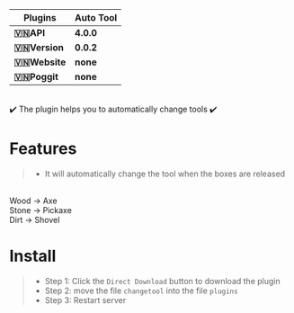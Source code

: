 | **Plugins** | **Auto Tool** |
| --- | --- |
| **🇻🇳API** | **4.0.0** |
| **🇻🇳Version** | **0.0.2** |
| **🇻🇳Website** | **none** |
| **🇻🇳Poggit** | **none** |
<br>
✔️ The plugin helps you to automatically change tools ✔️
<br>

# Features
>- It will automatically change the tool when the boxes are released

<br>
Wood -> Axe
<br>
Stone -> Pickaxe
<br>
Dirt -> Shovel
<br>

# Install
>- Step 1: Click the `Direct Download` button to download the plugin
>- Step 2: move the file `changetool` into the file `plugins`
>- Step 3: Restart server

<br>
 
